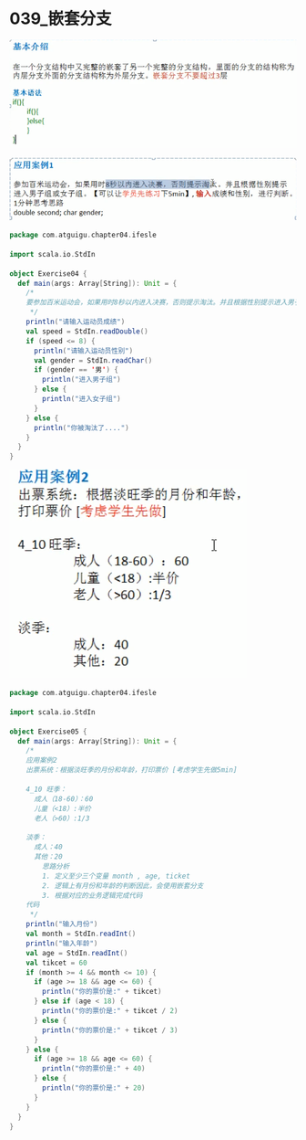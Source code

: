 # 039_嵌套分支

![image-20210324090744535](039_%E5%B5%8C%E5%A5%97%E5%88%86%E6%94%AF/image-20210324090744535.png)

![image-20210324090754656](039_%E5%B5%8C%E5%A5%97%E5%88%86%E6%94%AF/image-20210324090754656.png)

```scala
package com.atguigu.chapter04.ifesle

import scala.io.StdIn

object Exercise04 {
  def main(args: Array[String]): Unit = {
    /*
    要参加百米运动会，如果用时8秒以内进入决赛，否则提示淘汰。并且根据性别提示进入男子组或女子组。【可以让学员先练习下5min】, 输入成绩和性别，进行判断。
     */
    println("请输入运动员成绩")
    val speed = StdIn.readDouble()
    if (speed <= 8) {
      println("请输入运动员性别")
      val gender = StdIn.readChar()
      if (gender == '男') {
        println("进入男子组")
      } else {
        println("进入女子组")
      }
    } else {
      println("你被淘汰了....")
    }
  }
}

```

![image-20210324091003475](039_%E5%B5%8C%E5%A5%97%E5%88%86%E6%94%AF/image-20210324091003475.png)



```scala
package com.atguigu.chapter04.ifesle

import scala.io.StdIn

object Exercise05 {
  def main(args: Array[String]): Unit = {
    /*
    应用案例2
    出票系统：根据淡旺季的月份和年龄，打印票价 [考虑学生先做5min]

    4_10 旺季：
      成人（18-60）：60
      儿童（<18）:半价
      老人（>60）:1/3
    
    淡季：
      成人：40
      其他：20
        思路分析
        1. 定义至少三个变量 month , age, ticket
        2. 逻辑上有月份和年龄的判断因此，会使用嵌套分支
        3. 根据对应的业务逻辑完成代码
    代码
     */
    println("输入月份")
    val month = StdIn.readInt()
    println("输入年龄")
    val age = StdIn.readInt()
    val tikcet = 60
    if (month >= 4 && month <= 10) {
      if (age >= 18 && age <= 60) {
        println("你的票价是:" + tikcet)
      } else if (age < 18) {
        println("你的票价是:" + tikcet / 2)
      } else {
        println("你的票价是:" + tikcet / 3)
      }
    } else {
      if (age >= 18 && age <= 60) {
        println("你的票价是:" + 40)
      } else {
        println("你的票价是:" + 20)
      }
    }
  }
}

```

